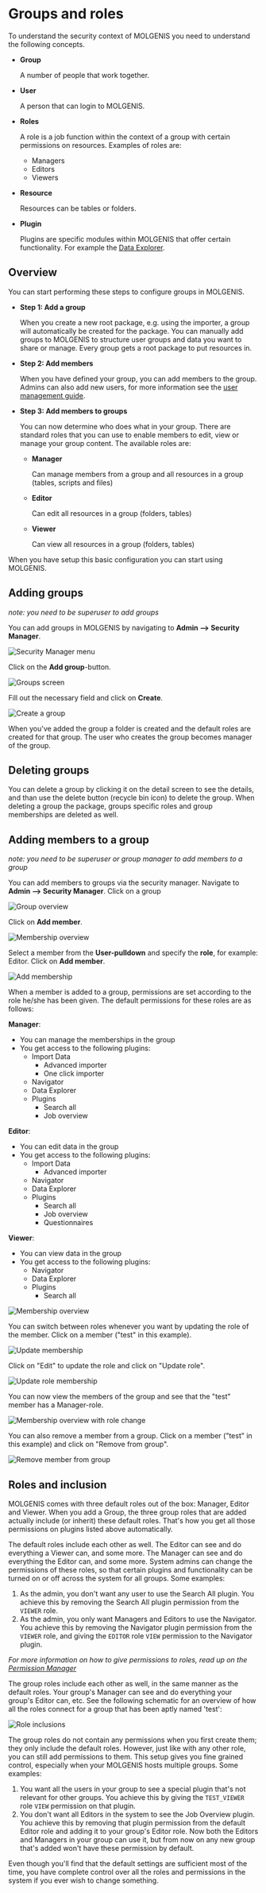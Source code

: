 # Groups and roles
To understand the security context of MOLGENIS you need to understand the following concepts.

* **Group**
  
  A number of people that work together.

* **User**
  
  A person that can login to MOLGENIS.

* **Roles**
  
  A role is a job function within the context of a group with certain permissions on resources. Examples of roles are:
  * Managers
  * Editors
  * Viewers
 
* **Resource**
  
  Resources can be tables or folders.

* **Plugin**
  
  Plugins are specific modules within MOLGENIS that offer certain functionality. For example the [Data Explorer](guide-explore.md).

## Overview
You can start performing these steps to configure groups in MOLGENIS.

- **Step 1: Add a group**

  When you create a new root package, e.g. using the importer, a group will automatically be created for the package.
  You can manually add groups to MOLGENIS to structure user groups and data you want to share or manage. Every group gets a root package to put resources in.
  
- **Step 2: Add members**
  
  When you have defined your group, you can add members to the group. Admins can also add new users, for more information see the [user management guide](guide-users.md).

- **Step 3: Add members to groups** 

  You can now determine who does what in your group. There are standard roles that you can use to enable members to edit, view or manage your group content.
  The available roles are:
  - **Manager**
    
    Can manage members from a group and all resources in a group (tables, scripts and files)
    
  - **Editor**
  
    Can edit all resources in a group (folders, tables)
    
  - **Viewer**
  
    Can view all resources in a group (folders, tables)

When you have setup this basic configuration you can start using MOLGENIS. 
      
## Adding groups
*note: you need to be superuser to add groups*

You can add groups in MOLGENIS by navigating to **Admin --> Security Manager**. 

![Security Manager menu](./images/security/main_menu_security.png)

Click on the **Add group**-button. 

![Groups screen](./images/security/group_overview_no_groups.png)

Fill out the necessary field and click on **Create**.

![Create a group](./images/security/group_creation.png)

When you've added the group a folder is created and the default roles are created for that group. The user who creates the group becomes manager of the group.

## Deleting groups

You can delete a group by clicking it on the detail screen to see the details, and than use the delete button (recycle bin icon) to delete the group.
When deleting a group the package, groups specific roles and group memberships are deleted as well.

## Adding members to a group
*note: you need to be superuser or group manager to add members to a group*

You can add members to groups via the security manager. Navigate to **Admin --> Security Manager**. Click on a group

![Group overview](./images/security/group_overview.png)

Click on **Add member**.

![Membership overview](./images/security/membership_overview_only_admin.png)

Select a member from the **User-pulldown** and specify the **role**, for example: Editor. Click on **Add member**.

![Add membership](./images/security/add_membership.png)

When a member is added to a group, permissions are set according to the role he/she has been given.
The default permissions for these roles are as follows:

**Manager**:
* You can manage the memberships in the group
* You get access to the following plugins:
  * Import Data
    * Advanced importer
    * One click importer
  * Navigator
  * Data Explorer
  * Plugins
    * Search all
    * Job overview
    
**Editor**:
* You can edit data in the group
* You get access to the following plugins:
  * Import Data
    * Advanced importer
  * Navigator
  * Data Explorer
  * Plugins
    * Search all
    * Job overview
    * Questionnaires
    
**Viewer**:
* You can view data in the group
* You get access to the following plugins:
  * Navigator
  * Data Explorer
  * Plugins
    * Search all

![Membership overview](./images/security/membership_overview.png)

You can switch between roles whenever you want by updating the role of the member. Click on a member ("test" in this example).

![Update membership](./images/security/update_membership.png)

Click on "Edit" to update the role and click on "Update role".

![Update role membership](./images/security/update_membershiprole.png)

You can now view the members of the group and see that the "test" member has a Manager-role.

![Membership overview with role change](./images/security/membership_overview_with_rolechange.png)

You can also remove a member from a group. Click on a member ("test" in this example) and click on "Remove from group".

![Remove member from group](./images/security/remove_member_from_group.png)

## Roles and inclusion
MOLGENIS comes with three default roles out of the box: Manager, Editor and Viewer. When you add a Group, the three group roles
that are added actually include (or inherit) these default roles. That's how you get all those permissions on plugins
listed above automatically. 

The default roles include each other as well. The Editor can see and do everything a Viewer can, and some more. The Manager 
can see and do everything the Editor can, and some more. System admins can change the permissions of these roles, so that 
certain plugins and functionality can be turned on or off across the system for all groups. Some examples:
1. As the admin, you don't want any user to use the Search All plugin. You achieve this by removing the Search All plugin permission
from the `VIEWER` role. 
2. As the admin, you only want Managers and Editors to use the Navigator. You achieve this by removing the Navigator plugin permission
from the `VIEWER` role, and giving the `EDITOR` role `VIEW` permission to the Navigator plugin.

*For more information on how to give permissions to roles, read up on the [Permission Manager](guide-permissions.md)*

The group roles include each other as well, in the same manner as the default roles. Your group's Manager can see and do 
everything your group's Editor can, etc. See the following schematic for an overview of how all the roles connect for a group 
that has been aptly named 'test':

![Role inclusions](./images/security/role_model.png)

The group roles do not contain any permissions when you first create them; they only include the default roles. However, 
just like with any other role, you can still add permissions to them. This setup gives you fine grained control, especially
when your MOLGENIS hosts multiple groups. Some examples:

1. You want all the users in your group to see a special plugin that's not relevant for other groups. You achieve this by
giving the `TEST_VIEWER` role `VIEW` permission on that plugin.
2. You don't want all Editors in the system to see the Job Overview plugin. You achieve this by removing that plugin permission 
from the default Editor role and adding it to your group's Editor role. Now both the Editors and Managers in your group can use it, 
but from now on any new group that's added won't have these permission by default.

Even though you'll find that the default settings are sufficient most of the time, you have complete control over all the roles and
permissions in the system if you ever wish to change something.

